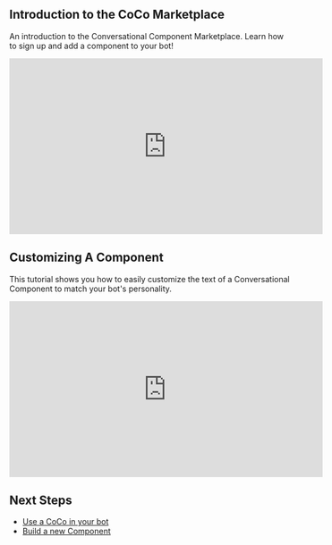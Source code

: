 
## Introduction to the CoCo Marketplace
An introduction to the Conversational Component Marketplace. Learn how to sign up and add a component to your bot!

<iframe width="560" height="315" src="https://www.youtube.com/embed/zH9Bi3Iol5E" frameborder="0" allowfullscreen></iframe>

## Customizing A Component
This tutorial shows you how to easily customize the text of a Conversational Component to match your bot's personality.

<iframe width="560" height="315" src="https://www.youtube.com/embed/Xk8LGSVUj-Q" frameborder="0" allowfullscreen></iframe>

## Next Steps
* [Use a CoCo in your bot](/tutorials/developer_videos)
* [Build a new Component](/tutorials/authors_videos)

